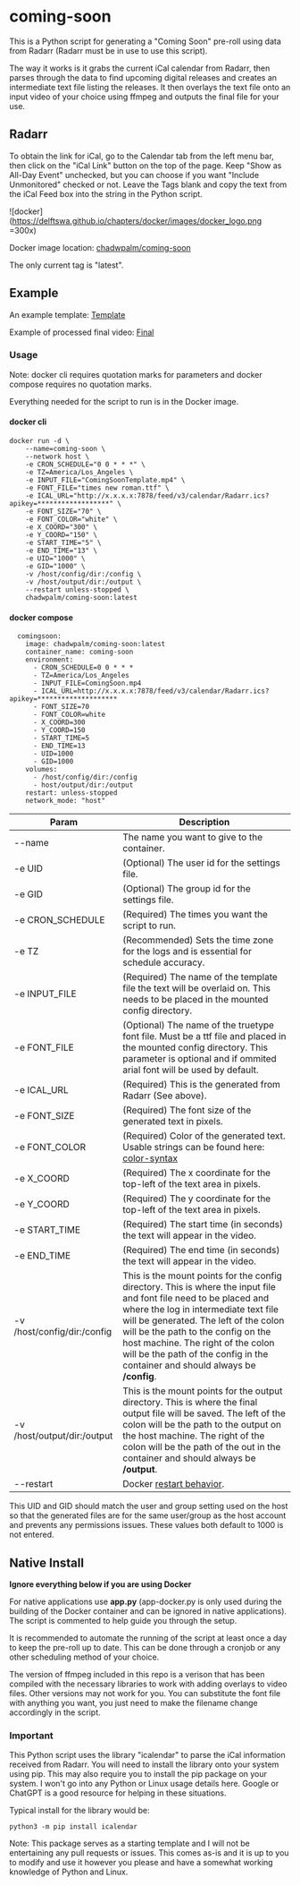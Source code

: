 # coming-soon

This is a Python script for generating a "Coming Soon" pre-roll using data from Radarr (Radarr must be in use to use this script).

The way it works is it grabs the current iCal calendar from Radarr, then parses through the data to find upcoming digital releases and creates an intermediate text file listing the releases. It then overlays the text file onto an input video of your choice using ffmpeg and outputs the final file for your use.

## Radarr

To obtain the link for iCal, go to the Calendar tab from the left menu bar, then click on the "iCal Link" button on the top of the page. Keep "Show as All-Day Event" unchecked, but you can choose if you want "Include Unmonitored" checked or not. Leave the Tags blank and copy the text from the iCal Feed box into the string in the Python script.

![docker](https://delftswa.github.io/chapters/docker/images/docker_logo.png =300x)

Docker image location: [chadwpalm/coming-soon](https://hub.docker.com/repository/docker/chadwpalm/coming-soon)

The only current tag is "latest".

## Example

An example template: [Template](https://www.youtube.com/watch?v=kKc8jydRlzc)

Example of processed final video: [Final](https://www.youtube.com/watch?v=IJHpwps4DYM)

### Usage

Note: docker cli requires quotation marks for parameters and docker compose requires no quotation marks.

Everything needed for the script to run is in the Docker image.

#### docker cli

```
docker run -d \
    --name=coming-soon \
    --network host \
    -e CRON_SCHEDULE="0 0 * * *" \
    -e TZ=America/Los_Angeles \
    -e INPUT_FILE="ComingSoonTemplate.mp4" \
    -e FONT_FILE="times new roman.ttf" \
    -e ICAL_URL="http://x.x.x.x:7878/feed/v3/calendar/Radarr.ics?apikey=******************" \
    -e FONT_SIZE="70" \
    -e FONT_COLOR="white" \
    -e X_COORD="300" \
    -e Y_COORD="150" \
    -e START_TIME="5" \
    -e END_TIME="13" \
    -e UID="1000" \
    -e GID="1000" \
    -v /host/config/dir:/config \
    -v /host/output/dir:/output \
    --restart unless-stopped \
    chadwpalm/coming-soon:latest
```

#### docker compose

```
  comingsoon:
    image: chadwpalm/coming-soon:latest
    container_name: coming-soon
    environment:
      - CRON_SCHEDULE=0 0 * * *
      - TZ=America/Los_Angeles
      - INPUT_FILE=ComingSoon.mp4
      - ICAL_URL=http://x.x.x.x:7878/feed/v3/calendar/Radarr.ics?apikey=********************
      - FONT_SIZE=70
      - FONT_COLOR=white
      - X_COORD=300
      - Y_COORD=150
      - START_TIME=5
      - END_TIME=13
      - UID=1000
      - GID=1000
    volumes:
      - /host/config/dir:/config
      - host/output/dir:/output
    restart: unless-stopped
    network_mode: "host"
```

| Param                       | Description                                                                                                                                                                                                                                                                                                                                                       |
| --------------------------- | ----------------------------------------------------------------------------------------------------------------------------------------------------------------------------------------------------------------------------------------------------------------------------------------------------------------------------------------------------------------- |
| --name                      | The name you want to give to the container.                                                                                                                                                                                                                                                                                                                       |
| -e UID                      | (Optional) The user id for the settings file.                                                                                                                                                                                                                                                                                                                     |
| -e GID                      | (Optional) The group id for the settings file.                                                                                                                                                                                                                                                                                                                    |
| -e CRON_SCHEDULE            | (Required) The times you want the script to run.                                                                                                                                                                                                                                                                                                                  |
| -e TZ                       | (Recommended) Sets the time zone for the logs and is essential for schedule accuracy.                                                                                                                                                                                                                                                                             |
| -e INPUT_FILE               | (Required) The name of the template file the text will be overlaid on. This needs to be placed in the mounted config directory.                                                                                                                                                                                                                                   |
| -e FONT_FILE                | (Optional) The name of the truetype font file. Must be a ttf file and placed in the mounted config directory. This parameter is optional and if ommited arial font will be used by default.                                                                                                                                                                       |
| -e ICAL_URL                 | (Required) This is the generated from Radarr (See above).                                                                                                                                                                                                                                                                                                         |
| -e FONT_SIZE                | (Required) The font size of the generated text in pixels.                                                                                                                                                                                                                                                                                                         |
| -e FONT_COLOR               | (Required) Color of the generated text. Usable strings can be found here: [color-syntax](https://ffmpeg.org/ffmpeg-utils.html#color-syntax)                                                                                                                                                                                                                       |
| -e X_COORD                  | (Required) The x coordinate for the top-left of the text area in pixels.                                                                                                                                                                                                                                                                                          |
| -e Y_COORD                  | (Required) The y coordinate for the top-left of the text area in pixels.                                                                                                                                                                                                                                                                                          |
| -e START_TIME               | (Required) The start time (in seconds) the text will appear in the video.                                                                                                                                                                                                                                                                                         |
| -e END_TIME                 | (Required) The end time (in seconds) the text will appear in the video.                                                                                                                                                                                                                                                                                           |
| -v /host/config/dir:/config | This is the mount points for the config directory. This is where the input file and font file need to be placed and where the log in intermediate text file will be generated. The left of the colon will be the path to the config on the host machine. The right of the colon will be the path of the config in the container and should always be **/config**. |
| -v /host/output/dir:/output | This is the mount points for the output directory. This is where the final output file will be saved. The left of the colon will be the path to the output on the host machine. The right of the colon will be the path of the out in the container and should always be **/output**.                                                                             |
| --restart                   | Docker [restart behavior](https://docs.docker.com/engine/reference/commandline/run/#restart).                                                                                                                                                                                                                                                                     |

This UID and GID should match the user and group setting used on the host so that the generated files are for the same user/group as the host account and prevents any permissions issues. These values both default to 1000 is not entered.

## Native Install

**Ignore everything below if you are using Docker**

For native applications use **app.py** (app-docker.py is only used during the building of the Docker container and can be ignored in native applications). The script is commented to help guide you through the setup.

It is recommended to automate the running of the script at least once a day to keep the pre-roll up to date. This can be done through a cronjob or any other scheduling method of your choice.

The version of ffmpeg included in this repo is a verison that has been compiled with the necessary libraries to work with adding overlays to video files. Other versions may not work for you. You can substitute the font file with anything you want, you just need to make the filename change accordingly in the script.

### Important

This Python script uses the library "icalendar" to parse the iCal information received from Radarr. You will need to install the library onto your system using pip. This may also require you to install the pip package on your system. I won't go into any Python or Linux usage details here. Google or ChatGPT is a good resource for helping in these situations.

Typical install for the library would be:

    python3 -m pip install icalendar

Note: This package serves as a starting template and I will not be entertaining any pull requests or issues. This comes as-is and it is up to you to modify and use it however you please and have a somewhat working knowledge of Python and Linux.

